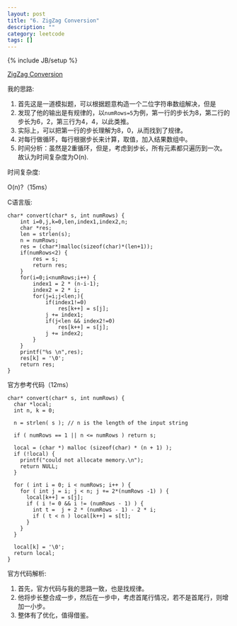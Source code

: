 ```yaml
---
layout: post
title: "6. ZigZag Conversion"
description: ""
category: leetcode
tags: []
---
```

{% include JB/setup %}


[ZigZag Conversion](https://leetcode.com/problems/zigzag-conversion/)

我的思路:

1. 首先这是一道模拟题，可以根据题意构造一个二位字符串数组解决，但是 
2. 发现了他的输出是有规律的，以`numRows=5`为例，第一行的步长为8，第二行的步长为6，2，第三行为4，4，以此类推。
3. 实际上，可以把第一行的步长理解为8，0，从而找到了规律。
4. 对每行做循环，每行根据步长来计算，取值，加入结果数组中。
5. 时间分析：虽然是2重循环，但是，考虑到步长，所有元素都只遍历到一次。故认为时间复杂度为O(n).

时间复杂度:

O(n)?（15ms）

C语言版:
```
char* convert(char* s, int numRows) {
    int i=0,j,k=0,len,index1,index2,n;
    char *res;
    len = strlen(s);
    n = numRows;
    res = (char*)malloc(sizeof(char)*(len+1));
    if(numRows<2) {
        res = s;
        return res;
    }
    for(i=0;i<numRows;i++) {
        index1 = 2 * (n-i-1);
        index2 = 2 * i;
        for(j=i;j<len;){
            if(index1!=0)
                res[k++] = s[j];
            j += index1;
            if(j<len && index2!=0)
                res[k++] = s[j];
            j += index2;
        }
    }
    printf("%s \n",res);
    res[k] = '\0';
    return res;
}
```

官方参考代码（12ms）
```
char* convert(char* s, int numRows) {
  char *local;
  int n, k = 0;

  n = strlen( s ); // n is the length of the input string

  if ( numRows == 1 || n <= numRows ) return s;

  local = (char *) malloc (sizeof(char) * (n + 1) );
  if (!local) {
    printf("could not allocate memory.\n");
    return NULL;
  }

  for ( int i = 0; i < numRows; i++ ) {
    for ( int j = i; j < n; j += 2*(numRows -1) ) {
      local[k++] = s[j];
      if ( i != 0 && i != (numRows - 1) ) {
        int t =  j + 2 * (numRows - 1) - 2 * i;
        if ( t < n ) local[k++] = s[t];
      }
    }
  }

  local[k] = '\0';
  return local;
}
```
官方代码解析:

1. 首先，官方代码与我的思路一致，也是找规律。
2. 他将步长整合成一步，然后在一步中，考虑首尾行情况，若不是首尾行，则增加一小步。
3. 整体有了优化，值得借鉴。



